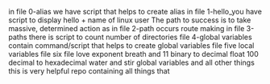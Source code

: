 in file 0-alias we have script that helps to create alias
in file 1-hello_you have script to display hello + name of linux user 
The path to success is to take massive, determined action as in file 2-path occurs route making
in file 3-paths there is script to count number of directories
file 4-global variables contain command/script that helps to create global variables
file five local variables
file six 
file love exponent breath
and 11 binary to decimal 
float 100 decimal to hexadecimal 
water and stir global variables and all other things 
this is very helpful repo containing all things that 